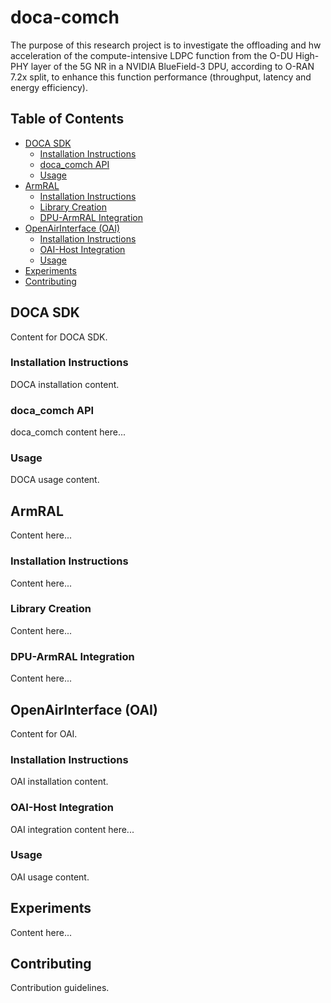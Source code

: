 # doca-comch
The purpose of this research project is to investigate the offloading and hw acceleration of the compute-intensive LDPC function from the O-DU High-PHY layer of the 5G NR in a NVIDIA BlueField-3 DPU, according to O-RAN 7.2x split, to enhance this function performance (throughput, latency and energy efficiency).

## Table of Contents
- [DOCA SDK](#doca-sdk)
    - [Installation Instructions](#installation-instructions)
    - [doca_comch API](#doca_comch-api)
    - [Usage](#usage)
- [ArmRAL](#armral)
    - [Installation Instructions](#installation-instructions-1)
    - [Library Creation](#library-creation)
    - [DPU-ArmRAL Integration](#dpu-armral-integration)
- [OpenAirInterface (OAI)](#openairinterface-oai)
    - [Installation Instructions](#installation-instructions-2)
    - [OAI-Host Integration](#oai-host-integration)
    - [Usage](#usage-1)
- [Experiments](#experiments)
- [Contributing](#contributing)

## DOCA SDK

Content for DOCA SDK.

### Installation Instructions

DOCA installation content.

### doca_comch API

doca_comch content here...

### Usage

DOCA usage content.

## ArmRAL

Content here...

### Installation Instructions

Content here...

### Library Creation

Content here...

### DPU-ArmRAL Integration

Content here...

## OpenAirInterface (OAI)

Content for OAI.

### Installation Instructions

OAI installation content.

### OAI-Host Integration

OAI integration content here...

### Usage

OAI usage content.

## Experiments

Content here...

## Contributing

Contribution guidelines.
